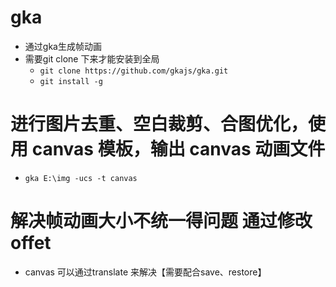 # gka
- 通过gka生成帧动画
- 需要git clone 下来才能安装到全局
  - `git clone https://github.com/gkajs/gka.git`
  - `git install -g`

# 进行图片去重、空白裁剪、合图优化，使用 canvas 模板，输出 canvas 动画文件
- `gka E:\img -ucs -t canvas`


# 解决帧动画大小不统一得问题 通过修改offet
- canvas 可以通过translate 来解决【需要配合save、restore】